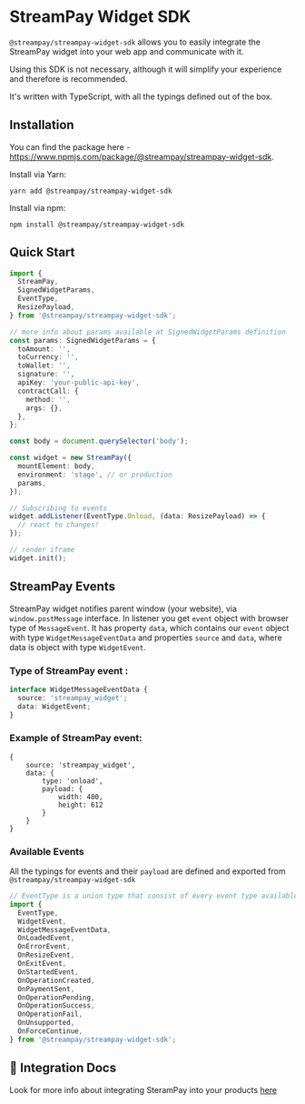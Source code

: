 # StreamPay Widget SDK

`@streampay/streampay-widget-sdk` allows you to easily integrate the StreamPay widget into your web app and communicate with it.

Using this SDK is not necessary, although it will simplify your experience and therefore is recommended.

It's written with TypeScript, with all the typings defined out of the box.

## Installation

You can find the package here - https://www.npmjs.com/package/@streampay/streampay-widget-sdk.

Install via Yarn:

```shell
yarn add @streampay/streampay-widget-sdk
```

Install via npm:

```shell
npm install @streampay/streampay-widget-sdk
```

## Quick Start

```ts
import {
  StreamPay,
  SignedWidgetParams,
  EventType,
  ResizePayload,
} from '@streampay/streampay-widget-sdk';

// more info about params available at SignedWidgetParams definition
const params: SignedWidgetParams = {
  toAmount: '',
  toCurrency: '',
  toWallet: '',
  signature: '',
  apiKey: 'your-public-api-key',
  contractCall: {
    method: '',
    args: {},
  },
};

const body = document.querySelector('body');

const widget = new StreamPay({
  mountElement: body,
  environment: 'stage', // or production
  params,
});

// Subscribing to events
widget.addListener(EventType.Onload, (data: ResizePayload) => {
  // react to changes!
});

// render iframe
widget.init();
```

## StreamPay Events

StreamPay widget notifies parent window (your website), via `window.postMessage` interface.
In listener you get `event` object with browser type of `MessageEvent`.
It has property `data`, which contains our `event` object with type `WidgetMessageEventData` and properties `source` and `data`,
where data is object with type `WidgetEvent`.

### Type of StreamPay event :

```ts
interface WidgetMessageEventData {
  source: 'streampay_widget';
  data: WidgetEvent;
}
```

### Example of StreamPay event:

```
{
    source: 'streampay_widget',
    data: {
        type: 'onload',
        payload: {
            width: 480,
            height: 612
        }
    }
}
```

### Available Events

All the typings for events and their `payload` are defined and exported from `@streampay/streampay-widget-sdk`

```ts
// EventType is a union type that consist of every event type available
import {
  EventType,
  WidgetEvent,
  WidgetMessageEventData,
  OnLoadedEvent,
  OnErrorEvent,
  OnResizeEvent,
  OnExitEvent,
  OnStartedEvent,
  OnOperationCreated,
  OnPaymentSent,
  OnOperationPending,
  OnOperationSuccess,
  OnOperationFail,
  OnUnsupported,
  OnForceContinue,
} from '@streampay/streampay-widget-sdk';
```

## 📖 Integration Docs

Look for more info about integrating SteramPay into your products [here](https://docs.streampay.streamprotocol.org)
